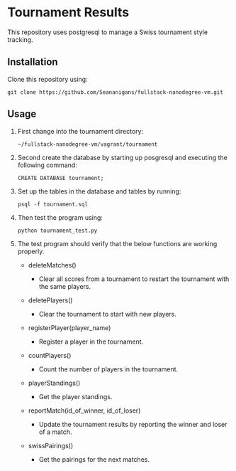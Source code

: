 # Tournament Results
This repository uses postgresql to manage a Swiss tournament style tracking.

## Installation

Clone this repository using:

`git clone https://github.com/Seananigans/fullstack-nanodegree-vm.git`


## Usage

1. First change into the tournament directory:

	`~/fullstack-nanodegree-vm/vagrant/tournament`

2. Second create the database by starting up posgresql and executing the following command:

	`CREATE DATABASE tournament;`

3. Set up the tables in the database and tables by running:

	`psql -f tournament.sql`

4. Then test the program using:

	`python tournament_test.py`

5. The test program should verify that the below functions are working properly.

	* deleteMatches()
		- Clear all scores from a tournament to restart the tournament with the same players.

	* deletePlayers()
		- Clear the tournament to start with new players.

	* registerPlayer(player_name)
		- Register a player in the tournament.

	* countPlayers()
		- Count the number of players in the tournament.

	* playerStandings()
		- Get the player standings.

	* reportMatch(id_of_winner, id_of_loser)
		- Update the tournament results by reporting the winner and loser of a match.

	* swissPairings()
		- Get the pairings for the next matches.